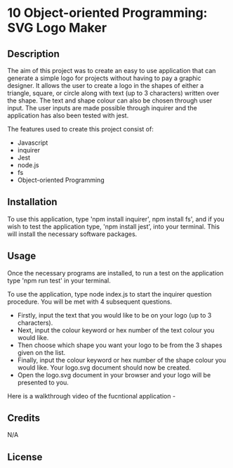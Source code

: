 # 10 Object-oriented Programming: SVG Logo Maker

## Description

The aim of this project was to create an easy to use application that can generate a simple logo for projects without having to pay a graphic designer. It allows the user to create a logo in the shapes of either a triangle, square, or circle along with text (up to 3 characters) written over the shape. The text and shape colour can also be chosen through user input. The user inputs are made possible through inquirer and the application has also been tested with jest.

The features used to create this project consist of:

- Javascript
- inquirer
- Jest
- node.js
- fs
- Object-oriented Programming 

## Installation

To use this application, type 'npm install inquirer', npm install fs', and if you wish to test the application type, 'npm install jest', into your terminal. This will install the necessary software packages.

## Usage

Once the necessary programs are installed, to run a test on the application type 'npm run test' in your terminal. 

To use the application, type node index.js to start the inquirer question procedure. 
You will be met with 4 subsequent questions.

- Firstly, input the text that you would like to be on your logo (up to 3 characters).
- Next, input the colour keyword or hex number of the text colour you would like.
- Then choose which shape you want your logo to be from the 3 shapes given on the list.
- Finally, input the colour keyword or hex number of the shape colour you would like.
Your logo.svg document should now be created. 
- Open the logo.svg document in your browser and your logo will be presented to you. 

Here is a walkthrough video of the fucntional application - 

## Credits

N/A

## License